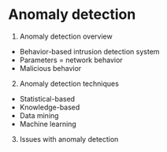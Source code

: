 # Anomaly detection

1. Anomaly detection overview

* Behavior-based intrusion detection system
* Parameters = network behavior
* Malicious behavior

2. Anomaly detection techniques

* Statistical-based
* Knowledge-based
* Data mining
* Machine learning

3. Issues with anomaly detection

